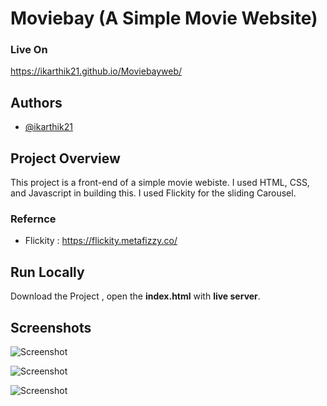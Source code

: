 # Moviebay (A Simple Movie Website)

### Live On

https://ikarthik21.github.io/Moviebayweb/

 
## Authors

- [@ikarthik21](https://github.com/ikarthik21)

## Project Overview

This project is a front-end of a simple movie webiste. 
I used HTML, CSS, and Javascript in building this.
I used Flickity for the sliding Carousel.

###  Refernce 
- Flickity : https://flickity.metafizzy.co/

 

## Run Locally
 
  Download the Project , open the **index.html** with **live server**.  




## Screenshots
 

![Screenshot](https://i.ibb.co/YcgfJzq/mv.png)

 
![Screenshot](https://i.ibb.co/tmKFvc9/mv1.png)

 

![Screenshot](https://i.ibb.co/p1GhN4P/mv2.png)

 
